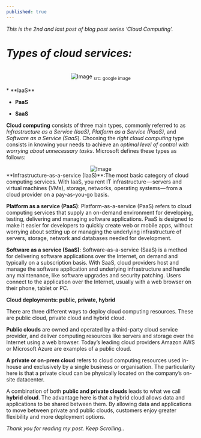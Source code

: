 ```yaml
---
published: true
---
```

_This is the 2nd and last post of blog post series ‘Cloud Computing’._
<br>

# _Types of cloud services:_
<br>
<center>
<img src="{{site.baseurl}}/assets/images/one.jpg" alt="Image">
<sub>src: google image</sub>
</center>
<br>
* **IaaS** 

* **PaaS** 

* **SaaS**

**Cloud computing** consists of three main types, commonly referred to as _Infrastructure as a Service (IaaS)_, _Platform as a Service (PaaS)_, and _Software as a Service (SaaS_). Choosing the _right cloud computing_ type consists in knowing your needs to achieve an _optimal level of control with worrying about unnecessary tasks_. Microsoft defines these types as follows:
<br>
<center>
<img src="{{site.baseurl}}/assets/images/types.jpg" alt="Image">
</center>
**Infrastructure-as-a-service (IaaS)**:The most basic category of cloud computing services. With IaaS, you rent IT infrastructure — servers and virtual machines (VMs), storage, networks, operating systems — from a cloud provider on a pay-as-you-go basis.

**Platform as a service (PaaS)**: Platform-as-a-service (PaaS) refers to cloud computing services that supply an on-demand environment for developing, testing, delivering and managing software applications. PaaS is designed to make it easier for developers to quickly create web or mobile apps, without worrying about setting up or managing the underlying infrastructure of servers, storage, network and databases needed for development.

**Software as a service (SaaS)**: Software-as-a-service (SaaS) is a method for delivering software applications over the Internet, on demand and typically on a subscription basis. With SaaS, cloud providers host and manage the software application and underlying infrastructure and handle any maintenance, like software upgrades and security patching. Users connect to the application over the Internet, usually with a web browser on their phone, tablet or PC.

**Cloud deployments: public, private, hybrid**

There are three different ways to deploy cloud computing resources. These are public cloud, private cloud and hybrid cloud.

**Public clouds** are owned and operated by a third-party cloud service provider, and deliver computing resources like servers and storage over the Internet using a web browser. Today’s leading cloud providers Amazon AWS or Microsoft Azure are examples of a public cloud.

**A private or on-prem cloud** refers to cloud computing resources used in-house and exclusively by a single business or organisation. The particularity here is that a private cloud can be physically located on the company’s on-site datacenter.

A combination of both **public and private clouds** leads to what we call **hybrid cloud**. The advantage here is that a hybrid cloud allows data and applications to be shared between them. By allowing data and applications to move between private and public clouds, customers enjoy greater flexibility and more deployment options.

_Thank you for reading my post. Keep Scrolling.._
